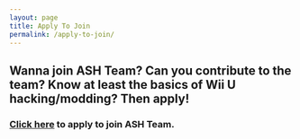 ```yaml
---
layout: page
title: Apply To Join
permalink: /apply-to-join/
---
```


## Wanna join ASH Team? Can you contribute to the team? Know at least the basics of Wii U hacking/modding? Then apply!

### [Click here] to apply to join ASH Team.

<!-- just some referencing to links -->
[Click here]: https://docs.google.com/forms/d/e/1FAIpQLScMNGxS5R2cgsL7g5nGwQT-h8Pk2n7ZYPqvgb6kD4nhRxAang/viewform
